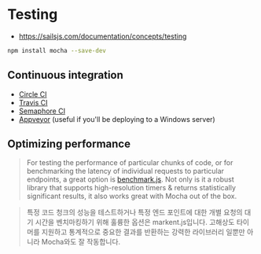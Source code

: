 # Testing
- https://sailsjs.com/documentation/concepts/testing

```bash
npm install mocha --save-dev
```


## Continuous integration
- [Circle CI](https://circleci.com/)
- [Travis CI](https://travis-ci.com/)
- [Semaphore CI](https://semaphoreci.com/)
- [Appveyor](https://appveyor.com/) (useful if you'll be deploying to a Windows server)


## Optimizing performance

> For testing the performance of particular chunks of code, or for benchmarking the latency of individual requests to particular endpoints, a great option is [benchmark.js](https://www.npmjs.com/package/benchmark). Not only is it a robust library that supports high-resolution timers & returns statistically significant results, it also works great with Mocha out of the box.

> 특정 코드 청크의 성능을 테스트하거나 특정 엔드 포인트에 대한 개별 요청의 대기 시간을 벤치마킹하기 위해 훌륭한 옵션은 markent.js입니다. 고해상도 타이머를 지원하고 통계적으로 중요한 결과를 반환하는 강력한 라이브러리 일뿐만 아니라 Mocha와도 잘 작동합니다.